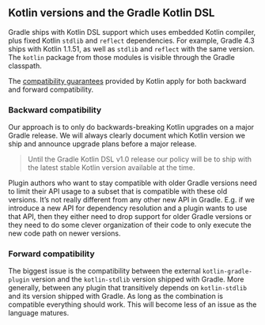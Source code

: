 ## Kotlin versions and the Gradle Kotlin DSL 

Gradle ships with Kotlin DSL support which uses embedded Kotlin compiler, plus fixed Kotlin `stdlib` and `reflect`
dependencies. For example, Gradle 4.3 ships with Kotlin 1.1.51, as well as `stdlib` and `reflect` with the same version.
The `kotlin` package from those modules is visible through the Gradle classpath.

The [compatibility guarantees](https://kotlinlang.org/docs/reference/compatibility.html) provided by Kotlin apply for
both backward and forward compatibility.

### Backward compatibility

Our approach is to only do backwards-breaking Kotlin upgrades on a major Gradle release. We will always clearly document
which Kotlin version we ship and announce upgrade plans before a major release. 

> Until the Gradle Kotlin DSL v1.0 release our policy will be to ship with the latest stable Kotlin version available
> at the time.

Plugin authors who want to stay compatible with older Gradle versions need to limit their API usage to a subset that is
compatible with these old versions. It’s not really different from any other new API in Gradle. E.g. if we introduce a
new API for dependency resolution and a plugin wants to use that API, then they either need to drop support for older
Gradle versions or they need to do some clever organization of their code to only execute the new code path on newer
versions.

### Forward compatibility

The biggest issue is the compatibility between the external `kotlin-gradle-plugin` version and the `kotlin-stdlib`
version shipped with Gradle. More generally, between any plugin that transitively depends on `kotlin-stdlib` and its
version shipped with Gradle. As long as the combination is compatible everything should work. This will become less of
an issue as the language matures.
